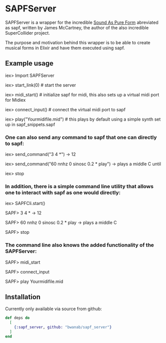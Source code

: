 # SAPFServer

SAPFServer is a wrapper for the incredible [Sound As Pure Form](https://github.com/lfnoise/sapf) abreviated
as sapf, written by James McCartney, the author of the also incredible SuperCollider project.

The purpose and motivation behind this wrapper is to be able to create musical forms in Elixir and
have them executed using sapf. 

## Example usage

  iex> Import SAPFServer

  iex> start_link(0)                 # start the server
  
  iex> midi_start()                  # initialize sapf for midi, this also sets up a virtual midi port for Midiex
  
  iex> connect_input()               # connect the virtual midi port to sapf
  
  iex> play("Yourmidifile.mid") # this plays by default using a simple synth set up in sapf_snippets.sapf

### One can also send any command to sapf that one can directly to sapf:

  iex> send_command("3 4 *") -> 12
  
  iex> send_command("60 nnhz 0 sinosc 0.2 * play") -> plays a middle C until
  
  iex> stop
  
### In addition, there is a simple command line utility that allows one to interact with sapf as one would directly:

  iex> SAPFCli.start()
  
  SAPF> 3 4 * -> 12
  
  SAPF> 60 nnhz 0 sinosc 0.2 * play -> plays a middle C
  
  SAPF> stop

### The command line also knows the added functionality of the SAPFServer:

  SAPF> midi_start
  
  SAPF> connect_input
  
  SAPF> play Yourmidifile.mid

## Installation

Currently only available via source from github:

```elixir
def deps do
  [
    {:sapf_server, github: "bwanab/sapf_server"}
  ]
end
```
